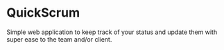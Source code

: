 # QuickScrum
Simple web application to keep track of your status and update them with super ease to the team and/or client.
